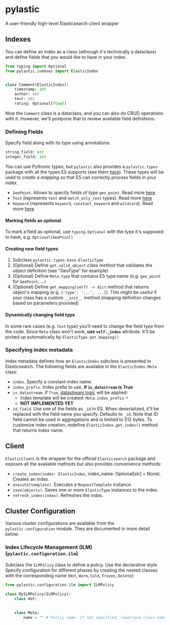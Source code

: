 # pylastic

A user-friendly high-level Elasticsearch client wrapper

## Indexes
You can define an index as a class (although it's technically a dataclass) and define
fields that you would like to have in your index. 

```Python
from typing import Optional
from pylastic.indexes import ElasticIndex


class Comment(ElasticIndex):
    timestamp: int
    author: str
    text: str
    rating: Optional[float]
```

Now the `Comment` class is a dataclass, and you can also do CRUD operations with it. However, we'll
postpone that to review available field definitions.

### Defining Fields
Specify field along with its type using annotations:
```python
string_field: str
integer_field: int
```
You can use Pythonic types, but `pylastic` also provides a `pylastic.types` package with all the
types ES supports (see them [here](https://www.elastic.co/guide/en/elasticsearch/reference/current/mapping-types.html)).
These types will be used to *create a mapping* so that ES can correctly process fields in your index.

- `GeoPoint`. Allows to specify fields of type `geo_point`. Read more [here](https://www.elastic.co/guide/en/elasticsearch/reference/current/geo-point.html)
- `Text` (represents `text` and `match_only_text` types). Read more [here](https://www.elastic.co/guide/en/elasticsearch/reference/8.8/text.html)
- `Keyword` (represents `keyword`, `constant_keyword` and `wildcard`). Read more [here](https://www.elastic.co/guide/en/elasticsearch/reference/8.8/keyword.html#keyword)

#### Marking fields as optional
To mark a field as optional, use `typing.Optional` with the type it's supposed to have, e.g. `Optional[GeoPoint]`

#### Creating new field types
1. Subclass `pylastic.types.base.ElasticType`
2. (Optional) Define `get_valid_object` _class method_ that validates the object definition (see "GeoType" for example)
3. (Optional) Define `Meta.type` that contains ES type name (e.g. `geo_point` for `GeoPoint`, ...)
4. (Optional) Define `get_mapping(self) -> dict` method that returns object's mapping (e.g. `{'type': '...', ...}`).
This might be useful if your class has a custom `__init__` method (mapping definition changes based on parameters provided)

#### Dynamically changing field type
In some rare cases (e.g. `Text` type) you'll need to change the field type from the code. Since `Meta` class won't work,
**use `self._index`** attribute. It'll be picked up automatically by `ElasticType.get_mapping()`

### Specifying index metadata
Index metadata defines how an `ElasticIndex` subclass is presented in Elasticsearch. The following
fields are available in the `ElasticIndex.Meta` class:
- `index`. Specify a constant index name.
- `index_prefix`. Index prefix to use, **if `is_datastream` is True** 
- `is_datastream`. If `True`, [datastream logic](https://www.elastic.co/guide/en/elasticsearch/reference/current/data-streams.html)
will be applied:
  - Index template will be created: `Meta.index_prefix-*`
  - **NOT IMPLEMENTED YET**
- `id_field`. Use one of the fields as `_id` in ES. When deserialized, it'll be replaced with the field name you specify. Defaults to `_id`.
Note that ID field cannot be used in aggregations and is limited to 512 bytes.
To customize index creation, redefine `ElasticIndex.get_index()` method that returns index name.


## Client
`ElasticClient` is the wrapper for the official `Elasticsearch` package and exposes all the available methods but
also provides convenience methods:
- `create_index(index: ElasticIndex`, index_name: Optional[str] = None). Creates an index.
- `execute(template)`. Executes a `RequestTemplate` instance.
- `save(objects)`. Saves one or more `ElasticType` instances to the index.
- `refresh_index(index)`. Refreshes the index.

## Cluster Configuration
Various cluster configurations are available from the `pylastic.configuration` module. They are documented in more detail below:

### Index Lifecycle Management (ILM) (`pylastic.configuration.ilm`)
Subclass the `ILMPolicy` class to define a policy. Use the declarative style. Specify configuration for different phases by
creating the nested classes with the corresponding name (`Hot`, `Warm`, `Cold`, `Frozen`, `Delete`):
```python
from pylastic.configuration.ilm import ILMPolicy

class MyILMPolicy(ILMPolicy):
    class Hot:
      
    
    class Meta:
        name = "" # Policy name. If not specified, lowercase class name will be used
```
